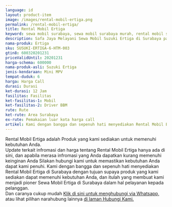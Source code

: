 ```yaml
---
language: id
layout: product-item
image: /images/rental-mobil-ertiga.png
permalink: /rental-mobil-ertiga/
title: Rental Mobil Ertiga
keyword: sewa mobil surabaya, sewa mobil surabaya murah, rental mobil surabaya, rental mobil surabaya murah, safajaya, safa jaya, safajaya.com, sewa mobil di surabaya, rental mobil di surabaya
description: Safa Jaya Melayani Sewa Mobil Suzuki Ertiga di Surabaya paling Murah dan terpercaya di Jawa timur Hubungi kami Call/WA di 081234220073
nama-produk: Ertiga
sku: SUSUKI-ERTIGA-6-HTM-003
gtin8: 600320201231
priceValidUntil: 20201231 
harga-schema: 600000
nama-produk-asli: Suzuki Ertiga
jenis-kendaraan: Mini MPV
tempat-duduk: 6
harga: Harga Call
durasi: Durasi
ket-durasi: 12 Jam
fasilitas: Fasilitas
ket-fasilitas-1: Mobil
ket-fasilitas-2: Driver BBM
rute: Rute
ket-rute: Area Surabaya
ex-rute: Pemakaian luar kota harga call
artikel: Kami dengan bangga dan sepenuh hati menyediakan Rental Mobil Ertiga di Surabaya dengan tujuan supaya produk yang kami sediakan dapat memenuhi kebutuhan Anda, dan itulah yang membuat kami menjadi pioner Sewa Mobil Ertiga di Surabaya dalam hal pelayanan kepada pelanggan.
---
```

Rental Mobil Ertiga adalah Produk yang kami sediakan untuk memenuhi kebutuhan Anda.<br>Update terkait infromasi dan harga tentang Rental Mobil Ertiga hanya ada di sini, dan apabila merasa infromasi yang Anda dapatkan kurang memenuhi keinginan Anda Silakan hubungi kami untuk memastikan kebutuhan Anda dapat kami penuhi. Kami dengan bangga dan sepenuh hati menyediakan Rental Mobil Ertiga di Surabaya dengan tujuan supaya produk yang kami sediakan dapat memenuhi kebutuhan Anda, dan itulah yang membuat kami menjadi pioner Sewa Mobil Ertiga di Surabaya dalam hal pelayanan kepada pelanggan.<br>
Dan caranya cukup mudah <a href="https://web.whatsapp.com/send?phone=6281234220073&text=Hallo,%20CS%20safajaya.com">Klik di sini untuk menghubungi via Whatsapp,</a> atau lihat pilihan narahubung lainnya <a href="/kontak-kami/">di laman Hubungi Kami.</a>